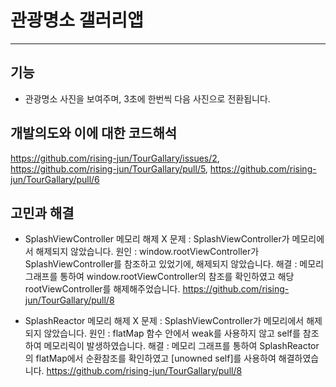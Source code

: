 # 관광명소 갤러리앱
----

## 기능
- 관광명소 사진을 보여주며, 3초에 한번씩 다음 사진으로 전환됩니다.

## 개발의도와 이에 대한 코드해석
https://github.com/rising-jun/TourGallary/issues/2, 
https://github.com/rising-jun/TourGallary/pull/5, 
https://github.com/rising-jun/TourGallary/pull/6

## 고민과 해결

- SplashViewController 메모리 해제 X
문제 : SplashViewController가 메모리에서 해제되지 않았습니다.
원인 : window.rootViewController가 SplashViewController를 참조하고 있었기에, 해제되지 않았습니다.
해결 : 메모리 그래프를 통하여 window.rootViewController의 참조를 확인하였고 해당 rootViewController를 해제해주었습니다.
https://github.com/rising-jun/TourGallary/pull/8

- SplashReactor 메모리 해제 X
문제 : SplashViewController가 메모리에서 해제되지 않았습니다.
원인 : flatMap 함수 안에서 weak를 사용하지 않고 self를 참조하여 메모리릭이 발생하였습니다.
해결 : 메모리 그래프를 통하여 SplashReactor의 flatMap에서 순환참조를 확인하였고 [unowned self]를 사용하여 해결하였습니다.
https://github.com/rising-jun/TourGallary/pull/8

